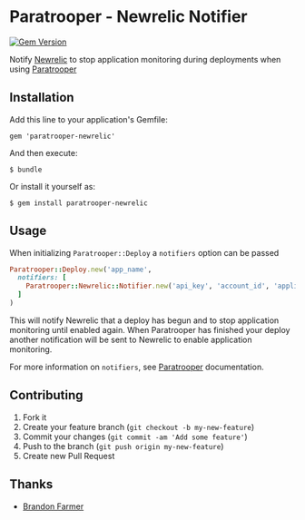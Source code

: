 # Paratrooper - Newrelic Notifier

[![Gem Version](https://badge.fury.io/rb/paratrooper-newrelic.png)](http://badge.fury.io/rb/paratrooper-newrelic)

Notify [Newrelic][] to stop application monitoring during deployments when
using [Paratrooper][]

## Installation

Add this line to your application's Gemfile:

    gem 'paratrooper-newrelic'

And then execute:

    $ bundle

Or install it yourself as:

    $ gem install paratrooper-newrelic

## Usage

When initializing `Paratrooper::Deploy` a `notifiers` option can be passed

```ruby
Paratrooper::Deploy.new('app_name',
  notifiers: [
    Paratrooper::Newrelic::Notifier.new('api_key', 'account_id', 'application_id')
  ]
)
```

This will notify Newrelic that a deploy has begun and to stop application
monitoring until enabled again. When Paratrooper has finished your deploy
another notification will be sent to Newrelic to enable application monitoring.

For more information on `notifiers`, see [Paratrooper][] documentation.

## Contributing

1. Fork it
2. Create your feature branch (`git checkout -b my-new-feature`)
3. Commit your changes (`git commit -am 'Add some feature'`)
4. Push to the branch (`git push origin my-new-feature`)
5. Create new Pull Request

## Thanks

* [Brandon Farmer][]

[Newrelic]: http://newrelic.com
[Paratrooper]: https://github.com/mattpolito/paratrooper
[Brandon Farmer]: https://github.com/bthesorceror
